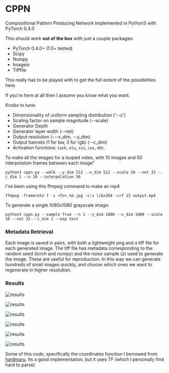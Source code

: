 # CPPN 
Compositional Pattern Producing Network Implemented in Python3 with PyTorch 0.4.0

This should work **out of the box** with just a couple packages:

* PyTorch 0.4.0+ (1.0+ tested)
* Scipy
* Numpy
* Imageio
* Tifffile

This really has to be played with to get the full extent of the possibilities here. 

If you're here at all then I assume you know what you want. 

Knobs to tune:
* Dimensionality of uniform sampling distribution ('--z') 
* Scaling factor on sample magnitude (--scale)
* Generator Depth
* Generator layer width (--net)
* Output resolution (---x_dim, --y_dim)
* Output hannels (1 for bw, 3 for rgb) (--c_dim)
* Activation functions: `tanh`, `elu`, `sin`, `cos`, etc. 

To make all the images for a looped video, with 10 images and 50 interpolation frames between each image"

`python3 cppn.py --walk --y_dim 512 --x_dim 512 --scale 10 --net 32 --c_dim 1 --n 10 --interpolation 50`

I've been using this ffmpeg command to make an mp4

`ffmpeg -framerate 7 -i <fn>_%d.jpg -c:v libx264 -crf 23 output.mp4`

To generate a single 1080x1080 grayscale image:

`python3 cppn.py --sample True --n 1 --y_dim 1080 --x_dim 1080 --scale 10 --net 32 --c_dim 1 --exp test`

### Metadata Retrieval

Each image is saved in pairs, with both a lightweight png and a tiff file for each generated image. The tiff file has metadata corresponding to the random seed (torch and numpy) and the noise sample (z) used to generate the image. These are useful for reproduction. In this way we can generate hundreds of small images quickly, and choose which ones we want to regenerate in higher resolution. 


### Results 

![results](results/normal_z_3_2.png) 

![results](results/sin3_1.png)

![results](results/sin_2.png)

![results](results//test_4.png)

![results](results/sin_mix_3.png)

![results](results/sin_mix3_2.png)

Some of this code, specifically the coordinates function I borrowed from [hardmaru](https://github.com/hardmaru/cppn-tensorflow). Its a good implementation, but it uses TF (which I personally find hard to parse)
